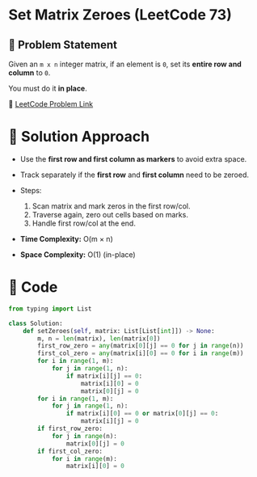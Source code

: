 # Set Matrix Zeroes (LeetCode 73)

## 📌 Problem Statement
Given an `m x n` integer matrix, if an element is `0`, set its **entire row and column** to `0`.  

You must do it **in place**.

🔗 [LeetCode Problem Link](https://leetcode.com/problems/set-matrix-zeroes/)

# 🚀 Solution Approach
- Use the **first row and first column as markers** to avoid extra space.
- Track separately if the **first row** and **first column** need to be zeroed.
- Steps:
  1. Scan matrix and mark zeros in the first row/col.
  2. Traverse again, zero out cells based on marks.
  3. Handle first row/col at the end.

- **Time Complexity:** O(m × n)  
- **Space Complexity:** O(1) (in-place)

# 📝 Code
```python
from typing import List

class Solution:
    def setZeroes(self, matrix: List[List[int]]) -> None:
        m, n = len(matrix), len(matrix[0])
        first_row_zero = any(matrix[0][j] == 0 for j in range(n))
        first_col_zero = any(matrix[i][0] == 0 for i in range(m))
        for i in range(1, m):
            for j in range(1, n):
                if matrix[i][j] == 0:
                    matrix[i][0] = 0
                    matrix[0][j] = 0
        for i in range(1, m):
            for j in range(1, n):
                if matrix[i][0] == 0 or matrix[0][j] == 0:
                    matrix[i][j] = 0
        if first_row_zero:
            for j in range(n):
                matrix[0][j] = 0
        if first_col_zero:
            for i in range(m):
                matrix[i][0] = 0
